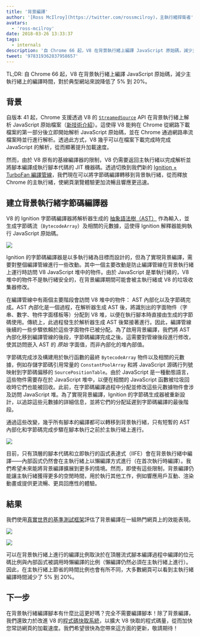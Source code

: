 ```yaml
---
title: '背景編譯'
author: '[Ross McIlroy](https://twitter.com/rossmcilroy)，主執行緒捍衛者'
avatars:
  - 'ross-mcilroy'
date: 2018-03-26 13:33:37
tags:
  - internals
description: '自 Chrome 66 起，V8 在背景執行緒上編譯 JavaScript 原始碼，減少主執行緒上的編譯時間，對於典型網站來說降低了 5% 到 20%。'
tweet: '978319362837958657'
---
```

TL;DR: 自 Chrome 66 起，V8 在背景執行緒上編譯 JavaScript 原始碼，減少主執行緒上的編譯時間，對於典型網站來說降低了 5% 到 20%。

## 背景

自版本 41 起，Chrome 支援透過 V8 的 [`StreamedSource`](https://cs.chromium.org/chromium/src/v8/include/v8.h?q=StreamedSource&sq=package:chromium&l=1389) API 在背景執行緒上解析 JavaScript 原始檔案（[新技術介紹](https://blog.chromium.org/2015/03/new-javascript-techniques-for-rapid.html)）。這使得 V8 能夠在 Chrome 從網路下載檔案的第一部分後立即開始解析 JavaScript 原始碼，並在 Chrome 通過網路串流檔案時並行進行解析。透過此方式，V8 幾乎可以在檔案下載完成時完成 JavaScript 的解析，從而顯著提升加載速度。

<!--truncate-->
然而，由於 V8 原有的基線編譯器的限制，V8 仍需要返回主執行緒以完成解析並將腳本編譯成執行腳本代碼的 JIT 機器碼。透過切換到我們新的 [Ignition + TurboFan 編譯管線](/blog/launching-ignition-and-turbofan)，我們現在可以將字節碼編譯轉移到背景執行緒，從而釋放 Chrome 的主執行緒，使網頁瀏覽體驗更加流暢且響應更迅速。

## 建立背景執行緒字節碼編譯器

V8 的 Ignition 字節碼編譯器將解析器生成的 [抽象語法樹（AST）](https://en.wikipedia.org/wiki/Abstract_syntax_tree) 作為輸入，並生成字節碼流（`BytecodeArray`）及相關的元數據，這使得 Ignition 解釋器能夠執行 JavaScript 原始碼。

![](/_img/background-compilation/bytecode.svg)

Ignition 的字節碼編譯器是以多執行緒為目標而設計的，但為了實現背景編譯，需要對整個編譯管線進行一些改動。其中一個主要改動是防止編譯管線在背景執行緒上運行時訪問 V8 JavaScript 堆中的物件。由於 JavaScript 是單執行緒的，V8 堆中的物件不是執行緒安全的，在背景編譯期間可能會被主執行緒或 V8 的垃圾收集器修改。

在編譯管線中有兩個主要階段會訪問 V8 堆中的物件： AST 內部化以及字節碼完成。AST 內部化是一個過程，在解析器生成 AST 後，將識別出的字面物件（字串、數字、物件字面樣板等）分配到 V8 堆，以便在執行腳本時直接由生成的字節碼使用。傳統上，此過程發生於解析器生成 AST 後緊接著進行。因此，編譯管線後續的一些步驟依賴於這些字面物件已被分配。為了啟用背景編譯，我們將 AST 內部化移到編譯管線的後段，字節碼編譯完成之後。這需要對管線後段進行修改，使其訪問嵌入 AST 的 _原始_ 字面值，而非內部化的堆內部值。

字節碼完成涉及構建用於執行函數的最終 `BytecodeArray` 物件以及相關的元數據，例如存儲字節碼引用常量的 `ConstantPoolArray` 和將 JavaScript 源碼行列號映射到字節碼偏移的 `SourcePositionTable`。由於 JavaScript 是一種動態語言，這些物件需要存在於 JavaScript 堆中，以便在相關的 JavaScript 函數被垃圾回收時它們也能被回收。此前，在字節碼編譯過程中分配並修改這些元數據物件會涉及訪問 JavaScript 堆。為了實現背景編譯，Ignition 的字節碼生成器被重新設計，以追踪這些元數據的詳細信息，並將它們的分配延遲到字節碼編譯的最後階段。

通過這些改變，幾乎所有腳本的編譯都可以轉移到背景執行緒，只有短暫的 AST 內部化和字節碼完成步驟在腳本執行之前於主執行緒上進行。

![](/_img/background-compilation/threads.svg)

目前，只有頂層的腳本代碼和立即執行的函式表達式（IIFE）會在背景執行緒中編譯——內部函式仍然會在主執行緒上以懶編譯方式進行（在首次執行時編譯）。我們希望未來能將背景編譯擴展到更多的情境。然而，即使有這些限制，背景編譯仍能讓主執行緒獲得更多的空閒時間，用於執行其他工作，例如響應用戶互動、渲染動畫或提供更流暢、更具回應性的體驗。

## 結果

我們使用[真實世界的基準測試框架](/blog/real-world-performance)評估了背景編譯在一組熱門網頁上的效能表現。

![](/_img/background-compilation/desktop.svg)

![](/_img/background-compilation/mobile.svg)

可以在背景執行緒上進行的編譯比例取決於在頂層流式腳本編譯過程中編譯的位元碼比例與內部函式被調用時懶編譯的比例（懶編譯仍然必須在主執行緒上進行）。因此，在主執行緒上節省的時間比例也會有所不同，大多數網頁可以看到主執行緒編譯時間減少了 5% 到 20%。

## 下一步

在背景執行緒編譯腳本有什麼比這更好嗎？完全不需要編譯腳本！除了背景編譯，我們還致力於改進 V8 的[程式碼快取系統](/blog/code-caching)，以擴大 V8 快取的程式碼量，從而加快您常訪網頁的加載速度。我們希望很快為您帶來這方面的更新，敬請期待！
